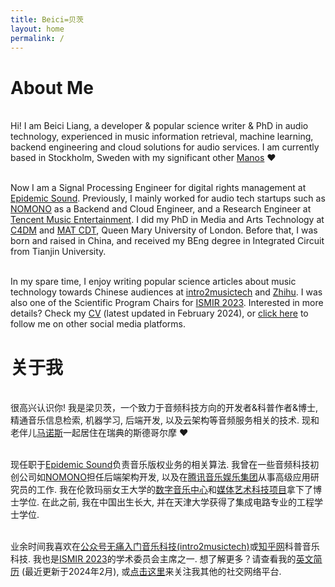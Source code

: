 ```yaml
---
title: Beici=贝茨
layout: home
permalink: /
---
```


# About Me

<br />Hi! I am Beici Liang, a developer & popular science writer & PhD in audio technology, experienced in music information retrieval, machine learning, backend engineering and cloud solutions for audio services. I am currently based in Stockholm, Sweden with my significant other <a target="_blank" rel="noopener noreferrer" href="https://mmxgn.github.io/">Manos</a> ❤

<br />Now I am a Signal Processing Engineer for digital rights management at <a target="_blank" rel="noopener noreferrer" href="https://www.epidemicsound.com/">Epidemic Sound</a>. Previously, I mainly worked for audio tech startups such as <a target="_blank" rel="noopener noreferrer" href="https://nomono.co/">NOMONO</a> as a Backend and Cloud Engineer, and a Research Engineer at <a target="_blank" rel="noopener noreferrer" href="https://www.tencentmusic.com/en-us/">Tencent Music Entertainment</a>. I did my PhD in Media and Arts Technology at <a target="_blank" rel="noopener noreferrer" href="http://c4dm.eecs.qmul.ac.uk/" class="canbeselected">C4DM</a> and <a target="_blank" rel="noopener noreferrer" href="http://www.mat.qmul.ac.uk/" class="canbeselected">MAT CDT</a>, Queen Mary University of London. Before that, I was born and raised in China, and received my BEng degree in Integrated Circuit from Tianjin University.

<br />In my spare time, I enjoy writing popular science articles about music technology towards Chinese audiences at <a target="_blank" rel="noopener noreferrer" href="https://mp.weixin.qq.com/mp/homepage?__biz=MzU5MzY3NzI0OA==&hid=1&sn=ed3a383088e132ef1df0e968b36c717d&scene=1&devicetype=iOS11.4.1&version=16070026&lang=zh_CN&nettype=WIFI&ascene=7&session_us=gh_e4d709ed182c&fontScale=100&wx_header=1">intro2musictech</a> and <a target="_blank" rel="noopener noreferrer" href="https://www.zhihu.com/people/beiciliang/answers">Zhihu</a>. I was also one of the Scientific Program Chairs for <a target="_blank" rel="noopener noreferrer" href="https://ismir2023.ismir.net/">ISMIR 2023</a>. Interested in more details? Check my <a target="_blank" rel="noopener noreferrer" href="https://beiciliang.github.io/pdf/eng_cv_beici.pdf">CV</a> (latest updated in February 2024), or <a href="https://beiciliang.github.io/about/">click here</a> to follow me on other social media platforms.

# 关于我

<br />很高兴认识你! 我是梁贝茨，一个致力于音频科技方向的开发者&科普作者&博士, 精通音乐信息检索, 机器学习, 后端开发, 以及云架构等音频服务相关的技术. 现和老伴儿<a target="_blank" rel="noopener noreferrer" href="https://mmxgn.github.io/">马诺斯</a>一起居住在瑞典的斯德哥尔摩 ❤

<br />现任职于<a target="_blank" rel="noopener noreferrer" href="https://www.epidemicsound.com/">Epidemic Sound</a>负责音乐版权业务的相关算法. 我曾在一些音频科技初创公司如<a target="_blank" rel="noopener noreferrer" href="https://nomono.co/">NOMONO</a>担任后端架构开发, 以及在<a target="_blank" rel="noopener noreferrer" href="https://www.tencentmusic.com/en-us/">腾讯音乐娱乐集团</a>从事高级应用研究员的工作. 我在伦敦玛丽女王大学的<a target="_blank" rel="noopener noreferrer" href="http://c4dm.eecs.qmul.ac.uk/">数字音乐中心</a>和<a target="_blank" rel="noopener noreferrer" href="http://www.mat.qmul.ac.uk/">媒体艺术科技项目</a>拿下了博士学位. 在此之前, 我在中国出生长大, 并在天津大学获得了集成电路专业的工程学士学位.

<br />业余时间我喜欢在<a target="_blank" rel="noopener noreferrer" href="https://mp.weixin.qq.com/mp/homepage?__biz=MzU5MzY3NzI0OA==&hid=1&sn=ed3a383088e132ef1df0e968b36c717d&scene=1&devicetype=iOS11.4.1&version=16070026&lang=zh_CN&nettype=WIFI&ascene=7&session_us=gh_e4d709ed182c&fontScale=100&wx_header=1">公众号无痛入门音乐科技(intro2musictech)</a>或<a target="_blank" rel="noopener noreferrer" href="https://www.zhihu.com/people/beiciliang/answers">知乎网</a>科普音乐科技. 我也是<a target="_blank" rel="noopener noreferrer" href="https://ismir2023.ismir.net/">ISMIR 2023</a>的学术委员会主席之一. 想了解更多？请查看我的<a target="_blank" rel="noopener noreferrer" href="https://beiciliang.github.io/pdf/eng_cv_beici.pdf">英文简历</a> (最近更新于2024年2月), 或<a href="https://beiciliang.github.io/about/">点击这里</a>来关注我其他的社交网络平台.
